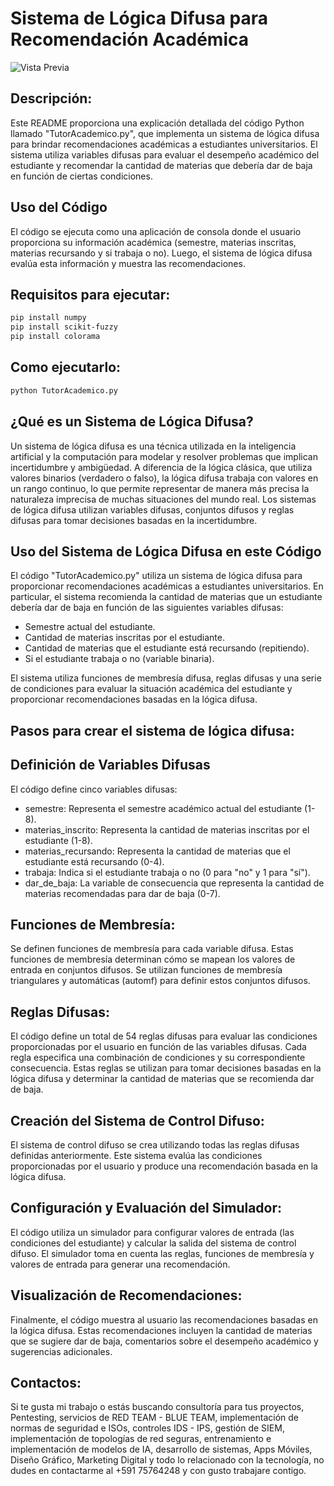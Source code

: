 # Sistema de Lógica Difusa para Recomendación Académica
![Vista Previa](vista_previa.jpg)

## Descripción:
Este README proporciona una explicación detallada del código Python llamado "TutorAcademico.py", que implementa un sistema de lógica difusa para brindar recomendaciones académicas a estudiantes universitarios. El sistema utiliza variables difusas para evaluar el desempeño académico del estudiante y recomendar la cantidad de materias que debería dar de baja en función de ciertas condiciones.

## Uso del Código
El código se ejecuta como una aplicación de consola donde el usuario proporciona su información académica (semestre, materias inscritas, materias recursando y si trabaja o no). Luego, el sistema de lógica difusa evalúa esta información y muestra las recomendaciones.

## Requisitos para ejecutar:
```bash
pip install numpy
pip install scikit-fuzzy
pip install colorama
```
## Como ejecutarlo:
```bash
python TutorAcademico.py
```
## ¿Qué es un Sistema de Lógica Difusa?
Un sistema de lógica difusa es una técnica utilizada en la inteligencia artificial y la computación para modelar y resolver problemas que implican incertidumbre y ambigüedad. A diferencia de la lógica clásica, que utiliza valores binarios (verdadero o falso), la lógica difusa trabaja con valores en un rango continuo, lo que permite representar de manera más precisa la naturaleza imprecisa de muchas situaciones del mundo real. Los sistemas de lógica difusa utilizan variables difusas, conjuntos difusos y reglas difusas para tomar decisiones basadas en la incertidumbre.

## Uso del Sistema de Lógica Difusa en este Código
El código "TutorAcademico.py" utiliza un sistema de lógica difusa para proporcionar recomendaciones académicas a estudiantes universitarios. En particular, el sistema recomienda la cantidad de materias que un estudiante debería dar de baja en función de las siguientes variables difusas:

- Semestre actual del estudiante.
- Cantidad de materias inscritas por el estudiante.
- Cantidad de materias que el estudiante está recursando (repitiendo).
- Si el estudiante trabaja o no (variable binaria).

El sistema utiliza funciones de membresía difusa, reglas difusas y una serie de condiciones para evaluar la situación académica del estudiante y proporcionar recomendaciones basadas en la lógica difusa.

## Pasos para crear el sistema de lógica difusa:

## Definición de Variables Difusas
El código define cinco variables difusas:

- semestre: Representa el semestre académico actual del estudiante (1-8).
- materias_inscrito: Representa la cantidad de materias inscritas por el estudiante (1-8).
- materias_recursando: Representa la cantidad de materias que el estudiante está recursando (0-4).
- trabaja: Indica si el estudiante trabaja o no (0 para "no" y 1 para "sí").
- dar_de_baja: La variable de consecuencia que representa la cantidad de materias recomendadas para dar de baja (0-7).

## Funciones de Membresía:
Se definen funciones de membresía para cada variable difusa. Estas funciones de membresía determinan cómo se mapean los valores de entrada en conjuntos difusos. Se utilizan funciones de membresía triangulares y automáticas (automf) para definir estos conjuntos difusos.

## Reglas Difusas:
El código define un total de 54 reglas difusas para evaluar las condiciones proporcionadas por el usuario en función de las variables difusas. Cada regla especifica una combinación de condiciones y su correspondiente consecuencia. Estas reglas se utilizan para tomar decisiones basadas en la lógica difusa y determinar la cantidad de materias que se recomienda dar de baja.

## Creación del Sistema de Control Difuso:
El sistema de control difuso se crea utilizando todas las reglas difusas definidas anteriormente. Este sistema evalúa las condiciones proporcionadas por el usuario y produce una recomendación basada en la lógica difusa.

## Configuración y Evaluación del Simulador:
El código utiliza un simulador para configurar valores de entrada (las condiciones del estudiante) y calcular la salida del sistema de control difuso. El simulador toma en cuenta las reglas, funciones de membresía y valores de entrada para generar una recomendación.

## Visualización de Recomendaciones:
Finalmente, el código muestra al usuario las recomendaciones basadas en la lógica difusa. Estas recomendaciones incluyen la cantidad de materias que se sugiere dar de baja, comentarios sobre el desempeño académico y sugerencias adicionales.

## Contactos:
Si te gusta mi trabajo o estás buscando consultoría para tus proyectos, Pentesting, servicios de RED TEAM - BLUE TEAM, implementación de normas de seguridad e ISOs, controles IDS - IPS, gestión de SIEM, implementación de topologías de red seguras, entrenamiento e implementación de modelos de IA, desarrollo de sistemas, Apps Móviles, Diseño Gráfico, Marketing Digital y todo lo relacionado con la tecnología, no dudes en contactarme al +591 75764248 y con gusto trabajare contigo.
